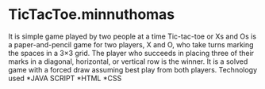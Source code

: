 # TicTacToe.minnuthomas
It is simple game played by two people at a time
Tic-tac-toe or Xs and Os is a paper-and-pencil game for two players, X and O, who take turns marking the spaces in a 3×3 grid. 
The player who succeeds in placing three of their marks in a diagonal, horizontal, or vertical row is the winner.
It is a solved game with a forced draw assuming best play from both players.
Technology used
*JAVA SCRIPT *HTML *CSS
